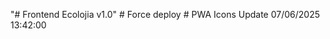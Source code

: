 "# Frontend Ecolojia v1.0" 
#   F o r c e   d e p l o y  
 #   P W A   I c o n s   U p d a t e   0 7 / 0 6 / 2 0 2 5   1 3 : 4 2 : 0 0  
 